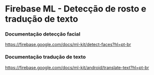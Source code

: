 # Firebase ML - Detecção de rosto e tradução de texto

### Documentação detecção facial

https://firebase.google.com/docs/ml-kit/detect-faces?hl=pt-br

### Documentação tradução de texto

https://firebase.google.com/docs/ml-kit/android/translate-text?hl=pt-br



